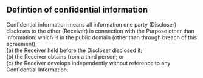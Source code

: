 ## Defintion of confidential information

Confidential information means all information one party (Discloser) discloses to the other (Receiver) in connection with the Purpose other than information:
which is in the public domain (other than through breach of this agreement);<br>
(a) the Receiver held before the Discloser disclosed it;<br>
(b) the Receiver obtains from a third person; or<br>
(c) the Receiver develops independently without reference to any Confidential Information.
